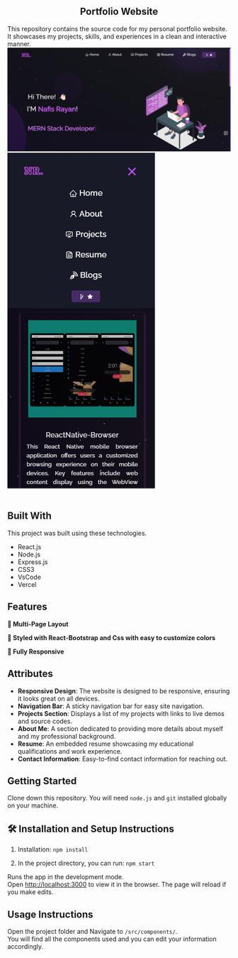 <h2 align="center">
Portfolio Website
  <!-- Visit the live site: [nafisrayan.tech](https://nafisrayan.tech) -->
</h2>
This repository contains the source code for my personal portfolio website. It showcases my projects, skills, and experiences in a clean and interactive manner.
</br>
<div>
  <img alt="Demo" src="./Images/readme-img.png" />
  <img alt="Demo" src="./Images/readme-img1.png" />
</div>

<br/>

## Built With

This project was built using these technologies.

- React.js
- Node.js
- Express.js
- CSS3
- VsCode
- Vercel

## Features

**📖 Multi-Page Layout**

**🎨 Styled with React-Bootstrap and Css with easy to customize colors**

**📱 Fully Responsive**

## Attributes

- **Responsive Design**: The website is designed to be responsive, ensuring it looks great on all devices.
- **Navigation Bar**: A sticky navigation bar for easy site navigation.
- **Projects Section**: Displays a list of my projects with links to live demos and source codes.
- **About Me**: A section dedicated to providing more details about myself and my professional background.
- **Resume**: An embedded resume showcasing my educational qualifications and work experience.
- **Contact Information**: Easy-to-find contact information for reaching out.


## Getting Started

Clone down this repository. You will need `node.js` and `git` installed globally on your machine.

## 🛠 Installation and Setup Instructions

1. Installation: `npm install`

2. In the project directory, you can run: `npm start`

Runs the app in the development mode.\
Open [http://localhost:3000](http://localhost:3000) to view it in the browser.
The page will reload if you make edits.

## Usage Instructions

Open the project folder and Navigate to `/src/components/`. <br/>
You will find all the components used and you can edit your information accordingly.
